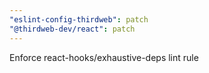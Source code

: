 ```yaml
---
"eslint-config-thirdweb": patch
"@thirdweb-dev/react": patch
---
```


Enforce react-hooks/exhaustive-deps lint rule
